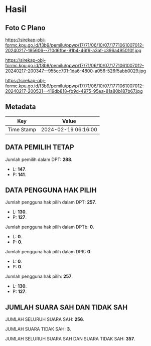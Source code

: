 # Hasil

## Foto C Plano

https://sirekap-obj-formc.kpu.go.id/f3b9/pemilu/ppwp/17/71/06/10/07/1771061007012-20240217-195606--710d6fbe-91b4-46f9-a3af-c396a495010f.jpg

https://sirekap-obj-formc.kpu.go.id/f3b9/pemilu/ppwp/17/71/06/10/07/1771061007012-20240217-200347--955cc701-1da6-4800-a056-526f5abb0029.jpg

https://sirekap-obj-formc.kpu.go.id/f3b9/pemilu/ppwp/17/71/06/10/07/1771061007012-20240217-200531--419db818-fb9d-4975-95ea-81a80b187b67.jpg


## Metadata

| Key        | Value               |
| ---------- | ------------------- |
| Time Stamp | 2024-02-19 06:16:00 |


## DATA PEMILIH TETAP

Jumlah pemilih dalam DPT: **288**.
 * L: **147**.
 * P: **141**.

## DATA PENGGUNA HAK PILIH

Jumlah pengguna hak pilih dalam DPT: **257**.
 * L: **130**.
 * P: **127**.

Jumlah pengguna hak pilih dalam DPTb: **0**.
 * L: **0**.
 * P: **0**.

Jumlah pengguna hak pilih dalam DPK: **0**.
 * L: **0**.
 * P: **0**.

Jumlah pengguna hak pilih: **257**.
 * L: **130**.
 * P: **127**.

## JUMLAH SUARA SAH DAN TIDAK SAH

JUMLAH SELURUH SUARA SAH: **256**.

JUMLAH SUARA TIDAK SAH: **3**.

JUMLAH SELURUH SUARA SAH DAN SUARA TIDAK SAH: **357**.


